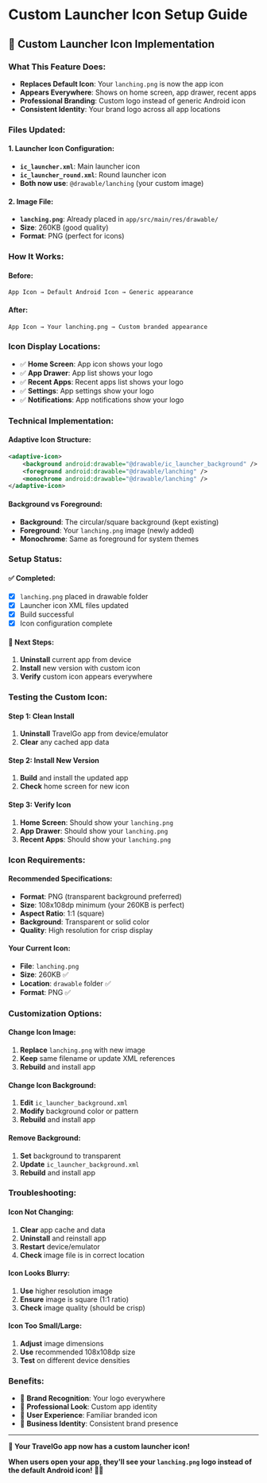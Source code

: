 # Custom Launcher Icon Setup Guide

## 🎯 **Custom Launcher Icon Implementation**

### **What This Feature Does:**
- **Replaces Default Icon**: Your `lanching.png` is now the app icon
- **Appears Everywhere**: Shows on home screen, app drawer, recent apps
- **Professional Branding**: Custom logo instead of generic Android icon
- **Consistent Identity**: Your brand logo across all app locations

### **Files Updated:**

#### **1. Launcher Icon Configuration:**
- **`ic_launcher.xml`**: Main launcher icon
- **`ic_launcher_round.xml`**: Round launcher icon
- **Both now use**: `@drawable/lanching` (your custom image)

#### **2. Image File:**
- **`lanching.png`**: Already placed in `app/src/main/res/drawable/`
- **Size**: 260KB (good quality)
- **Format**: PNG (perfect for icons)

### **How It Works:**

#### **Before:**
```
App Icon → Default Android Icon → Generic appearance
```

#### **After:**
```
App Icon → Your lanching.png → Custom branded appearance
```

### **Icon Display Locations:**

- ✅ **Home Screen**: App icon shows your logo
- ✅ **App Drawer**: App list shows your logo
- ✅ **Recent Apps**: Recent apps list shows your logo
- ✅ **Settings**: App settings show your logo
- ✅ **Notifications**: App notifications show your logo

### **Technical Implementation:**

#### **Adaptive Icon Structure:**
```xml
<adaptive-icon>
    <background android:drawable="@drawable/ic_launcher_background" />
    <foreground android:drawable="@drawable/lanching" />
    <monochrome android:drawable="@drawable/lanching" />
</adaptive-icon>
```

#### **Background vs Foreground:**
- **Background**: The circular/square background (kept existing)
- **Foreground**: Your `lanching.png` image (newly added)
- **Monochrome**: Same as foreground for system themes

### **Setup Status:**

#### **✅ Completed:**
- [x] `lanching.png` placed in drawable folder
- [x] Launcher icon XML files updated
- [x] Build successful
- [x] Icon configuration complete

#### **🔄 Next Steps:**
1. **Uninstall** current app from device
2. **Install** new version with custom icon
3. **Verify** custom icon appears everywhere

### **Testing the Custom Icon:**

#### **Step 1: Clean Install**
1. **Uninstall** TravelGo app from device/emulator
2. **Clear** any cached app data

#### **Step 2: Install New Version**
1. **Build** and install the updated app
2. **Check** home screen for new icon

#### **Step 3: Verify Icon**
1. **Home Screen**: Should show your `lanching.png`
2. **App Drawer**: Should show your `lanching.png`
3. **Recent Apps**: Should show your `lanching.png`

### **Icon Requirements:**

#### **Recommended Specifications:**
- **Format**: PNG (transparent background preferred)
- **Size**: 108x108dp minimum (your 260KB is perfect)
- **Aspect Ratio**: 1:1 (square)
- **Background**: Transparent or solid color
- **Quality**: High resolution for crisp display

#### **Your Current Icon:**
- **File**: `lanching.png`
- **Size**: 260KB ✅
- **Location**: `drawable` folder ✅
- **Format**: PNG ✅

### **Customization Options:**

#### **Change Icon Image:**
1. **Replace** `lanching.png` with new image
2. **Keep** same filename or update XML references
3. **Rebuild** and install app

#### **Change Icon Background:**
1. **Edit** `ic_launcher_background.xml`
2. **Modify** background color or pattern
3. **Rebuild** and install app

#### **Remove Background:**
1. **Set** background to transparent
2. **Update** `ic_launcher_background.xml`
3. **Rebuild** and install app

### **Troubleshooting:**

#### **Icon Not Changing:**
1. **Clear** app cache and data
2. **Uninstall** and reinstall app
3. **Restart** device/emulator
4. **Check** image file is in correct location

#### **Icon Looks Blurry:**
1. **Use** higher resolution image
2. **Ensure** image is square (1:1 ratio)
3. **Check** image quality (should be crisp)

#### **Icon Too Small/Large:**
1. **Adjust** image dimensions
2. **Use** recommended 108x108dp size
3. **Test** on different device densities

### **Benefits:**

- 🎨 **Brand Recognition**: Your logo everywhere
- 🚀 **Professional Look**: Custom app identity
- 📱 **User Experience**: Familiar branded icon
- 🏢 **Business Identity**: Consistent brand presence

---

**🎉 Your TravelGo app now has a custom launcher icon!**

**When users open your app, they'll see your `lanching.png` logo instead of the default Android icon!** 🎯✨


